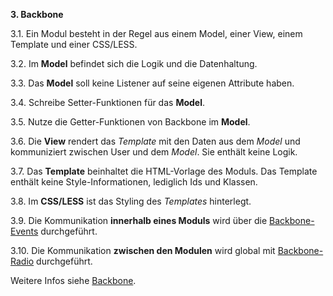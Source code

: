 **3. Backbone**

3.1. Ein Modul besteht in der Regel aus einem Model, einer View, einem Template und einer CSS/LESS.

3.2. Im **Model** befindet sich die Logik und die Datenhaltung.

3.3. Das **Model** soll keine Listener auf seine eigenen Attribute haben.

3.4. Schreibe Setter-Funktionen für das **Model**.

3.5. Nutze die Getter-Funktionen von Backbone im **Model**.

3.6. Die **View** rendert das *Template* mit den Daten aus dem *Model* und kommuniziert zwischen User und dem *Model*. Sie enthält keine Logik.

3.7. Das **Template** beinhaltet die HTML-Vorlage des Moduls. Das Template enthält keine Style-Informationen, lediglich Ids und Klassen.

3.8. Im **CSS/LESS** ist das Styling des *Templates* hinterlegt.

3.9. Die Kommunikation **innerhalb eines Moduls** wird über die [Backbone-Events](https://backbonejs.org/#Events) durchgeführt.

3.10. Die Kommunikation **zwischen den Modulen** wird global mit [Backbone-Radio](https://marionettejs.com/docs/master/backbone.radio.html) durchgeführt.

Weitere Infos siehe [Backbone](https://backbonejs.org/).
